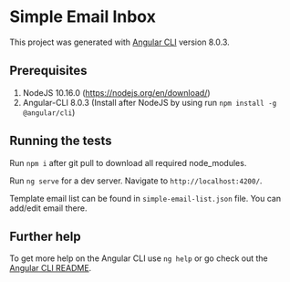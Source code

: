 # Simple Email Inbox

This project was generated with [Angular CLI](https://github.com/angular/angular-cli) version 8.0.3.

## Prerequisites
  1. NodeJS 10.16.0 (https://nodejs.org/en/download/)
  2. Angular-CLI 8.0.3 (Install after NodeJS by using run `npm install -g @angular/cli`)

## Running the tests

Run `npm i` after git pull to download all required node_modules.

Run `ng serve` for a dev server. Navigate to `http://localhost:4200/`.

Template email list can be found in `simple-email-list.json` file. You can add/edit email there.

## Further help

To get more help on the Angular CLI use `ng help` or go check out the [Angular CLI README](https://github.com/angular/angular-cli/blob/master/README.md).
